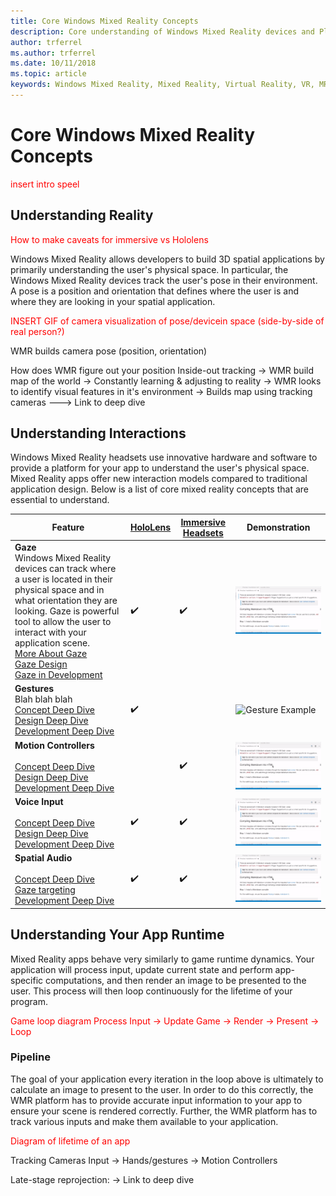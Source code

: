 ```yaml
---
title: Core Windows Mixed Reality Concepts
description: Core understanding of Windows Mixed Reality devices and Platform
author: trferrel
ms.author: trferrel
ms.date: 10/11/2018
ms.topic: article
keywords: Windows Mixed Reality, Mixed Reality, Virtual Reality, VR, MR
---
```


# Core Windows Mixed Reality Concepts

<span style="color:red">insert intro speel</span>


## Understanding Reality

<span style="color:red">How to make caveats for immersive vs Hololens</span>

Windows Mixed Reality allows developers to build 3D spatial applications by primarily understanding the user's physical space. In particular, the Windows Mixed Reality devices track the user's pose in their environment. A pose is a position and orientation that defines where the user is and where they are looking in your spatial application.

<span style="color:red">INSERT GIF of camera visualization of pose/devicein space (side-by-side of real person?)</span>

WMR builds camera pose (position, orientation)

How does WMR figure out your position
Inside-out tracking
-> WMR build map of the world
    -> Constantly learning & adjusting to reality
    -> WMR looks to identify visual features in it's environment
-> Builds map using tracking cameras 
---> Link to deep dive

## Understanding Interactions

Windows Mixed Reality headsets use innovative hardware and software to provide a platform for your app to understand the user's physical space. Mixed Reality apps offer new interaction models compared to traditional application design. Below is a list of core mixed reality concepts that are essential to understand.

| Feature | [HoloLens](hololens-hardware-details.md) | [Immersive Headsets](immersive-headset-hardware-details.md) | Demonstration |
|-----|-----|-----|-----|
| **Gaze** <br> Windows Mixed Reality devices can track where a user is located in their physical space and in what orientation they are looking. Gaze is powerful tool to allow the user to interact with your application scene. <br> [More About Gaze](gaze.md) <br> [Gaze Design](gaze-targeting.md) <br> [Gaze in Development](gaze-in-unity.md) | ✔️ | ✔️ | ![test-gif](test/test-gif.gif) |
| **Gestures** <br> Blah blah blah  <br> [Concept Deep Dive](gaze.md) <br> [Design Deep Dive](gaze-targeting.md) <br> [Development Deep Dive](gaze-in-unity.md) | ✔️ |  | ![Gesture Example](images/bloom-giphy.gif) |
| **Motion Controllers** <br> <br> [Concept Deep Dive](gaze.md) <br> [Design Deep Dive](gaze-targeting.md) <br> [Development Deep Dive](gaze-in-unity.md) |  | ✔️ | ![test-gif](test/test-gif.gif) |
| **Voice Input** <br>  <br> [Concept Deep Dive](gaze.md) <br> [Design Deep Dive](gaze-targeting.md) <br> [Development Deep Dive](gaze-in-unity.md) | ✔️ | ✔️ | ![test-gif](test/test-gif.gif) |
| **Spatial Audio** <br>  <br> [Concept Deep Dive](gaze.md) <br> [Gaze targeting](gaze-targeting.md) <br> [Development Deep Dive](gaze-in-unity.md) | ✔️ | ✔️ | ![test-gif](test/test-gif.gif) |

## Understanding Your App Runtime

Mixed Reality apps behave very similarly to game runtime dynamics. Your application will process input, update current state and perform app-specific computations, and then render an image to be presented to the user. This process will then loop continuously for the lifetime of your program.

<span style="color:red">
Game loop diagram
Process Input -> Update Game -> Render -> Present -> Loop
</span>

### Pipeline

The goal of your application every iteration in the loop above is ultimately to calculate an image to present to the user. In order to do this correctly, the WMR platform has to provide accurate input information to your app to ensure your scene is rendered correctly. Further, the WMR platform has to track various inputs and make them available to your application.

<span style="color:red">
Diagram of lifetime of an app
 </span>

Tracking Cameras Input
-> Hands/gestures
-> Motion Controllers

Late-stage reprojection:
-> Link to deep dive

